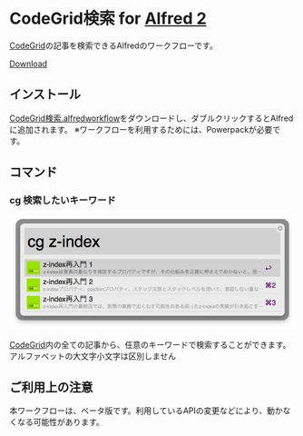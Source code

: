 CodeGrid検索 for [Alfred 2](http://www.alfredapp.com/)
========================

[CodeGrid](https://app.codegrid.net/)の記事を検索できるAlfredのワークフローです。

[Download](https://github.com/pxgrid/alfred-codegrid-workflow/raw/master/CodeGrid%E6%A4%9C%E7%B4%A2.alfredworkflow)


## インストール

[CodeGrid検索.alfredworkflow](https://github.com/pxgrid/alfred-codegrid-workflow/raw/master/CodeGrid%E6%A4%9C%E7%B4%A2.alfredworkflow)をダウンロードし、ダブルクリックするとAlfredに追加されます。
※ワークフローを利用するためには、Powerpackが必要です。


## コマンド

### cg 検索したいキーワード

![](screenshots/ss_1.png)

[CodeGrid](https://app.codegrid.net/)内の全ての記事から、任意のキーワードで検索することができます。  
アルファベットの大文字小文字は区別しません  


## ご利用上の注意

本ワークフローは、ベータ版です。利用しているAPIの変更などにより、動かなくなる可能性があります。
